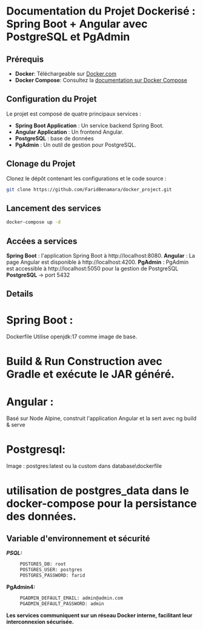# Documentation du Projet Dockerisé : Spring Boot + Angular avec PostgreSQL et PgAdmin

## Prérequis

- **Docker**: Téléchargeable sur [Docker.com](https://www.docker.com/)
- **Docker Compose**: Consultez la [documentation sur Docker Compose](https://docs.docker.com/compose/)

## Configuration du Projet

Le projet est composé de quatre principaux services :

- **Spring Boot Application** : Un service backend Spring Boot.
- **Angular Application** : Un frontend  Angular.
- **PostgreSQL** :  base de données 
- **PgAdmin** : Un outil  de gestion pour PostgreSQL.

## Clonage du Projet

Clonez le dépôt contenant les configurations et le code source :

```bash
git clone https://github.com/FaridBenamara/docker_project.git
```
## Lancement des services 
```bash
docker-compose up -d
```
## Accées a services
**Spring Boot** : l'application Spring Boot à http://localhost:8080.
**Angular** : La page Angular est disponible à http://localhost:4200.
**PgAdmin** : PgAdmin est accessible à http://localhost:5050 pour la gestion de PostgreSQL
**PostgreSQL** -> port 5432 

## Details 
# Spring Boot :
Dockerfile  Utilise openjdk:17 comme image de base.
# Build & Run  Construction avec Gradle et exécute le JAR généré.
# Angular :
Basé sur Node Alpine, construit l'application Angular et la sert avec ng build & serve
# Postgresql:
Image : postgres:latest
ou la custom dans database\dockerfile
# utilisation de postgres_data dans le docker-compose pour la persistance des données.

## Variable d'environnement et sécurité
***PSQL:***
 ```bash
      POSTGRES_DB: root
      POSTGRES_USER: postgres
      POSTGRES_PASSWORD: farid
```
****PgAdmin4:****
 ```bash
      PGADMIN_DEFAULT_EMAIL: admin@admin.com
      PGADMIN_DEFAULT_PASSWORD: admin
```

****Les services communiquent sur un réseau Docker interne, facilitant leur interconnexion sécurisée.****

